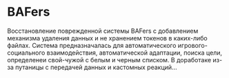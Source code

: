 # BAFers
Восстановление поврежденной системы BAFers с добавлением механизма удаления данных и не хранением токенов в каких-либо файлах.
Система предназначалась для автоматического игрового-социального взаимодействия, автоматической адаптации, поиска цели, определенеи свой-чужой с белым и черным списком. 
В доработаке из-за путаницы с передачей данных и кастомных реакций...
